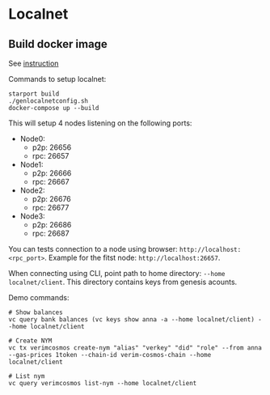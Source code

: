 # Localnet

## Build docker image

See [instruction](sdfsdf)

Commands to setup localnet:

```
starport build
./genlocalnetconfig.sh
docker-compose up --build
```

This will setup 4 nodes listening on the following ports:

- Node0:
    - p2p: 26656
    - rpc: 26657
- Node1:
    - p2p: 26666
    - rpc: 26667
- Node2:
    - p2p: 26676
    - rpc: 26677
- Node3:
    - p2p: 26686
    - rpc: 26687

You can tests connection to a node using browser: `http://localhost:<rpc_port>`. Example for the fitst node: `http://localhost:26657`.

When connecting using CLI, point path to home directory: `--home localnet/client`. This directory contains keys from genesis acounts.

Demo commands:

```
# Show balances
vc query bank balances (vc keys show anna -a --home localnet/client) --home localnet/client

# Create NYM
vc tx verimcosmos create-nym "alias" "verkey" "did" "role" --from anna --gas-prices 1token --chain-id verim-cosmos-chain --home localnet/client

# List nym
vc query verimcosmos list-nym --home localnet/client
```
